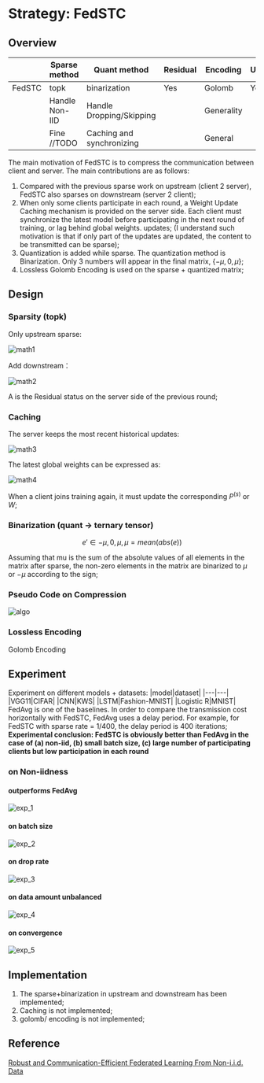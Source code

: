 # Strategy: FedSTC

## Overview

|        | Sparse method  | Quant method              | Residual | Encoding   | Upstream | Downstream |
| ------ | -------------- | ------------------------- | -------- | ---------- | -------- | ---------- |
| FedSTC | topk           | binarization              | Yes      | Golomb     | Yes      | Yes        |
|        | Handle Non-IID | Handle Dropping/Skipping  |          | Generality |          |            |
|        | Fine //TODO    | Caching and synchronizing |          | General    |          |

The main motivation of FedSTC is to compress the communication between client and server. The main contributions are as follows:

1. Compared with the previous sparse work on upstream (client 2 server), FedSTC also sparses on downstream (server 2 client);
2. When only some clients participate in each round, a Weight Update Caching mechanism is provided on the server side. Each client must synchronize the latest model before participating in the next round of training, or lag behind global weights. updates; (I understand such motivation is that if only part of the updates are updated, the content to be transmitted can be sparse);
3. Quantization is added while sparse. The quantization method is Binarization. Only 3 numbers will appear in the final matrix, $\{-\mu,0,\mu\}$;
4. Lossless Golomb Encoding is used on the sparse + quantized matrix;

## Design

### Sparsity (topk)

Only upstream sparse:

![math1](resources/fedstc_math_1.jpg)

Add downstream：

![math2](resources/fedstc_math_2.jpg)

A is the Residual status on the server side of the previous round;

### Caching

The server keeps the most recent historical updates:

![math3](resources/fedstc_math_3.jpg)

The latest global weights can be expressed as:

![math4](resources/fedstc_math_4.jpg)

When a client joins training again, it must update the corresponding $P^{(s)}$ or $W$;

### Binarization (quant -> ternary tensor)

$$
e' \in {-\mu,0,\mu}, \mu = mean(abs(e))
$$

Assuming that mu is the sum of the absolute values of all elements in the matrix after sparse, the non-zero elements in the matrix are binarized to $\mu$ or $-\mu$ according to the sign;

### Pseudo Code on Compression

![algo](resources/fedstc_algo_1.jpg)

### Lossless Encoding

Golomb Encoding

## Experiment

Experiment on different models + datasets:
|model|dataset|
|---|---|
|VGG11|CIFAR|
|CNN|KWS|
|LSTM|Fashion-MNIST|
|Logistic R|MNIST|
FedAvg is one of the baselines. In order to compare the transmission cost horizontally with FedSTC, FedAvg uses a delay period. For example, for FedSTC with sparse rate = 1/400, the delay period is 400 iterations;
**Experimental conclusion: FedSTC is obviously better than FedAvg in the case of (a) non-iid, (b) small batch size, (c) large number of participating clients but low participation in each round**

### on Non-iidness

#### outperforms FedAvg

![exp_1](resources/fedstc_exp_1.jpg)

#### on batch size

![exp_2](resources/fedstc_exp_2.jpg)

#### on drop rate

![exp_3](resources/fedstc_exp_3.jpg)

#### on data amount unbalanced

![exp_4](resources/fedstc_exp_4.jpg)

#### on convergence

![exp_5](resources/fedstc_exp_5.jpg)

## Implementation

1. The sparse+binarization in upstream and downstream has been implemented;
2. Caching is not implemented;
3. golomb/ encoding is not implemented;

## Reference

[Robust and Communication-Efficient Federated Learning From Non-i.i.d. Data](https://ieeexplore.ieee.org/document/8889996)
